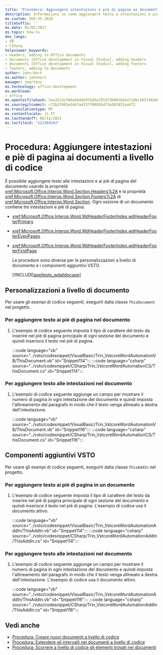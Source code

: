 ```yaml
---
title: 'Procedura: Aggiungere intestazioni e piè di pagina ai documenti a livello di codice'
description: Informazioni su come aggiungere testo a intestazioni e piè di pagina nel documento usando la proprietà Headers e la proprietà Footers della sezione.
ms.custom: SEO-VS-2020
titleSuffix: ''
ms.date: 02/02/2017
ms.topic: how-to
dev_langs:
- VB
- CSharp
helpviewer_keywords:
- headers, adding to Office documents
- documents [Office development in Visual Studio], adding headers
- documents [Office development in Visual Studio], adding footers
- footers, adding to documents
author: John-Hart
ms.author: johnhart
manager: jmartens
ms.technology: office-development
ms.workload:
- office
ms.openlocfilehash: 5ae22cd1f04e49dd697bd9a791973b0038a54710bc505746d49f813cf280d7bb
ms.sourcegitcommit: c72b2f603e1eb3a4157f00926df2e263831ea472
ms.translationtype: MT
ms.contentlocale: it-IT
ms.lasthandoff: 08/12/2021
ms.locfileid: "121384392"
---
```

# <a name="how-to-programmatically-add-headers-and-footers-to-documents"></a>Procedura: Aggiungere intestazioni e piè di pagina ai documenti a livello di codice
  È possibile aggiungere testo alle intestazioni e ai piè di pagina del documento usando la proprietà <xref:Microsoft.Office.Interop.Word.Section.Headers%2A> e la proprietà <xref:Microsoft.Office.Interop.Word.Section.Footers%2A> di <xref:Microsoft.Office.Interop.Word.Section>. Ogni sezione di un documento contiene tre intestazioni e piè di pagina:

- <xref:Microsoft.Office.Interop.Word.WdHeaderFooterIndex.wdHeaderFooterPrimary>

- <xref:Microsoft.Office.Interop.Word.WdHeaderFooterIndex.wdHeaderFooterEvenPages>

- <xref:Microsoft.Office.Interop.Word.WdHeaderFooterIndex.wdHeaderFooterFirstPage>

  Le procedure sono diverse per le personalizzazioni a livello di documento e i componenti aggiuntivi VSTO.

  [!INCLUDE[appliesto_wdalldocapp](../vsto/includes/appliesto-wdalldocapp-md.md)]

## <a name="document-level-customizations"></a>Personalizzazioni a livello di documento
 Per usare gli esempi di codice seguenti, eseguirli dalla classe `ThisDocument` nel progetto.

### <a name="to-add-text-to-footers-in-the-document"></a>Per aggiungere testo ai piè di pagina nel documento

1. L'esempio di codice seguente imposta il tipo di carattere del testo da inserire nel piè di pagina principale di ogni sezione del documento e quindi inserisce il testo nel piè di pagina.

     :::code language="vb" source="../vsto/codesnippet/VisualBasic/Trin_VstcoreWordAutomationVB/ThisDocument.vb" id="Snippet114":::
     :::code language="csharp" source="../vsto/codesnippet/CSharp/Trin_VstcoreWordAutomationCS/ThisDocument.cs" id="Snippet114":::

### <a name="to-add-text-to-headers-in-the-document"></a>Per aggiungere testo alle intestazioni nel documento

1. L'esempio di codice seguente aggiunge un campo per mostrare il numero di pagina in ogni intestazione del documento e quindi imposta l'allineamento del paragrafo in modo che il testo venga allineato a destra dell'intestazione.

     :::code language="vb" source="../vsto/codesnippet/VisualBasic/Trin_VstcoreWordAutomationVB/ThisDocument.vb" id="Snippet116":::
     :::code language="csharp" source="../vsto/codesnippet/CSharp/Trin_VstcoreWordAutomationCS/ThisDocument.cs" id="Snippet116":::

## <a name="vsto-add-ins"></a>Componenti aggiuntivi VSTO
 Per usare gli esempi di codice seguenti, eseguirli dalla classe `ThisAddIn` nel progetto.

### <a name="to-add-text-to-footers-in-a-document"></a>Per aggiungere testo ai piè di pagina in un documento

1. L'esempio di codice seguente imposta il tipo di carattere del testo da inserire nel piè di pagina principale di ogni sezione del documento e quindi inserisce il testo nel piè di pagina. L'esempio di codice usa il documento attivo.

     :::code language="vb" source="../vsto/codesnippet/VisualBasic/Trin_VstcoreWordAutomationAddIn/ThisAddIn.vb" id="Snippet114":::
     :::code language="csharp" source="../vsto/codesnippet/CSharp/Trin_VstcoreWordAutomationAddIn/ThisAddIn.cs" id="Snippet114":::

### <a name="to-add-text-to-headers-in-the-document"></a>Per aggiungere testo alle intestazioni nel documento

1. L'esempio di codice seguente aggiunge un campo per mostrare il numero di pagina in ogni intestazione del documento e quindi imposta l'allineamento del paragrafo in modo che il testo venga allineato a destra dell'intestazione. L'esempio di codice usa il documento attivo.

     :::code language="vb" source="../vsto/codesnippet/VisualBasic/Trin_VstcoreWordAutomationAddIn/ThisAddIn.vb" id="Snippet116":::
     :::code language="csharp" source="../vsto/codesnippet/CSharp/Trin_VstcoreWordAutomationAddIn/ThisAddIn.cs" id="Snippet116":::

## <a name="see-also"></a>Vedi anche
- [Procedura: Creare nuovi documenti a livello di codice](../vsto/how-to-programmatically-create-new-documents.md)
- [Procedura: Estendere gli intervalli nei documenti a livello di codice](../vsto/how-to-programmatically-extend-ranges-in-documents.md)
- [Procedura: Scorrere a livello di codice gli elementi trovati nei documenti](../vsto/how-to-programmatically-loop-through-found-items-in-documents.md)
